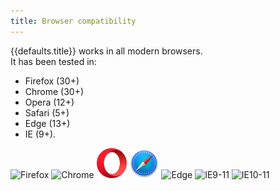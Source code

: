 ```yaml
---
title: Browser compatibility
---
```


{{defaults.title}} works in all modern browsers.  
It has been tested in:

- Firefox (30+)
- Chrome (30+)
- Opera (12+)
- Safari (5+)
- Edge (13+)
- IE (9+).

![Firefox][firefox-icon]
![Chrome][chrome-icon]
![Opera][opera-icon]
![Safari][safari-icon]
![Edge][edge-icon]
![IE9-11][ie-icon]
![IE10-11][ie-tile-icon]  

[firefox-icon]: https://raw.githubusercontent.com/alrra/browser-logos/master/firefox/firefox_48x48.png
[chrome-icon]: https://raw.githubusercontent.com/alrra/browser-logos/master/chrome/chrome_48x48.png
[opera-icon]: https://raw.githubusercontent.com/alrra/browser-logos/master/opera/opera_48x48.png
[safari-icon]: https://raw.githubusercontent.com/alrra/browser-logos/master/safari/safari_48x48.png
[edge-icon]: https://raw.githubusercontent.com/alrra/browser-logos/master/edge/edge_48x48.png
[ie-icon]: https://raw.githubusercontent.com/alrra/browser-logos/master/internet-explorer/internet-explorer_48x48.png
[ie-tile-icon]: https://raw.githubusercontent.com/alrra/browser-logos/master/internet-explorer-tile/internet-explorer-tile_48x48.png

